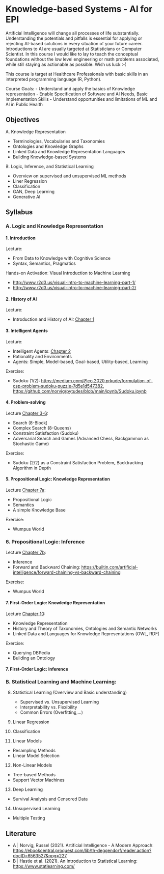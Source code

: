 # Knowledge-based Systems - AI for EPI

Artificial Intelligence will change all processes of life substantially. Understanding the potentials and pitfalls is essential for applying or rejecting AI-based solutions in every situation of your future career. Introductions to AI are usually targeted at Statisticians or Computer Scientist. In this course I would like to lay to teach the conceptual foundations without the low level engineering or math problems associated, while still staying as actionable as possible. Wish us luck :-)

This course is target at Healthcare Professionals with basic skills in an interpreted programming language (R, Python).

Course Goals:
    - Understand and apply the basics of Knowledge representation
    - Enable Specification of Software and AI Needs, Basic Implementation Skills
    - Understand opportunities and limitations of ML and AI in Public Health

## Objectives

A. Knowledge Representation
- Terminologies, Vocabularies and Taxonomies
- Ontologies and Knowledge Graphs
- Linked Data and Knowledge Representation Languages
- Building Knowledge-based Systems

B. Logic, Inference, and Statistical Learning
- Overview on supervised and unsupervised ML methods
- Liner Regression
- Classification
- GAN, Deep Learning
- Generative AI


## Syllabus

### A. Logic and Knowledge Representation


#### 1. Introduction

Lecture:
- From Data to Knowledge with Cognitive Science
- Syntax, Semantics, Pragmatics

Hands-on Activation:
Visual Introduction to Machine Learning
- http://www.r2d3.us/visual-intro-to-machine-learning-part-1/
- http://www.r2d3.us/visual-intro-to-machine-learning-part-2/


#### 2. History of AI

Lecture:
- Introduction and History of AI: [Chapter 1](https://ebookcentral.proquest.com/lib/th-deggendorf/reader.action?docID=6563527&ppg=20)

#### 3. Intelligent Agents

Lecture:
- Intelligent Agents: [Chapter 2](https://ebookcentral.proquest.com/lib/th-deggendorf/reader.action?docID=6563527&ppg=55)
- Rationality and Environments
- Agents: Simple, Model-based, Goal-based, Utility-based, Learning

Exercise:
- Sudoku (1/2): https://medium.com/@co.2020.prkude/formulation-of-csp-problem-sudoku-puzzle-7d5e1d547382, https://github.com/norvig/pytudes/blob/main/ipynb/Sudoku.ipynb


#### 4. Problem-solving

Lecture [Chapter 3-6](https://ebookcentral.proquest.com/lib/th-deggendorf/reader.action?docID=6563527&ppg=82):
- Search (8-Block)
- Complex Search (8-Queens)
- Constraint Satisfaction (Sudoku)
- Adversarial Search and Games (Advanced Chess, Backgammon as Stochastic Game)

Exercise:
- Sudoku (2/2) as a Constraint Satisfaction Problem, Backtracking Algorithm in Depth


#### 5. Propositional Logic: Knowledge Representation

Lecture [Chapter 7a](https://ebookcentral.proquest.com/lib/th-deggendorf/reader.action?docID=6563527&ppg=227):
- Propositional Logic
- Semantics
- A simple Knowledge Base

Exercise:
- Wumpus World


### 6. Propositional Logic: Inference

Lecture [Chapter 7b](https://ebookcentral.proquest.com/lib/th-deggendorf/reader.action?docID=6563527&ppg=227):
- Inference
- Forward and Backward Chaining: https://builtin.com/artificial-intelligence/forward-chaining-vs-backward-chaining

Exercise:
- Wumpus World

#### 7. First-Order Logic: Knowledge Representation

Lecture [Chapter 10](https://ebookcentral.proquest.com/lib/th-deggendorf/reader.action?docID=6563527&ppg=333):
- Knowledge Representation
- History and Theory of Taxonomies, Ontologies and Semantic Networks
- Linked Data and Languages for Knowledge Representations (OWL, RDF)

Exercise:
- Querying DBPedia
- Building an Ontology


#### 7. First-Order Logic: Inference


### B. Statistical Learning and Machine Learning:

8. Statistical Learning (Overview and Basic understanding)
    - Supervised vs. Unsupervised Learning
    - Interpretability vs. Flexibility
    - Common Errors (Overfitting,...)

9. Linear Regression

10. Classification

11. Linear Models
- Resampling Methods
- Linear Model Selection

12. Non-Linear Models
- Tree-based Methods
- Support Vector Machines

13. Deep Learning
- Survival Analysis and Censored Data

14. Unsupervised Learning
- Multiple Testing


## Literature

 - A | Norvig, Russel (2021). Artificial Intelligence - A Modern Approach: https://ebookcentral.proquest.com/lib/th-deggendorf/reader.action?docID=6563527&ppg=227
- B | Hastie et al. (2021). An Introduction to Statistical Learning: https://www.statlearning.com/
